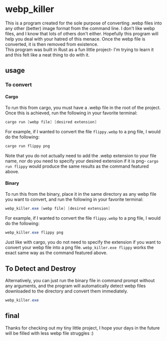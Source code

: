 # webp_killer

This is a program created for the sole purpose of converting .webp files into any other (better) image format from the command line. I don't like webp files, and I know that lots of others don't either. Hopefully this program will help you deal with your hatred of this menace. Once the webp file is converted, it is then removed from existence.  
This program was built in Rust as a fun little project- I'm trying to learn it and this felt like a neat thing to do with it.

## usage

### To convert

#### Cargo

To run this from cargo, you must have a .webp file in the root of the project. Once this is achieved, run the following in your favorite terminal:

```powershell
cargo run [webp file] [desired extension]
```

For example, if I wanted to convert the file `flippy.webp` to a png file, I would do the following:

```powershell
cargo run flippy png
```

Note that you do not actually need to add the .webp extension to your file name, nor do you need to specify your desired extension if it is png- `cargo run flippy` would produce the same results as the command featured above.

#### Binary

To run this from the binary, place it in the same directory as any webp file you want to convert, and run the following in your favorite terminal:

```powershell
webp_killer.exe [webp file] [desired extension]
```

For example, if I wanted to convert the file `flippy.webp` to a png file, I would do the following:

```powershell
webp_killer.exe flippy png
```

Just like with cargo, you do not need to specify the extension if you want to convert your webp file into a png file. `webp_killer.exe flippy` works the exact same way as the command featured above.

## To Detect and Destroy

Alternatively, you can just run the binary file in command prompt without any arguments, and the program will automatically detect webp files downloaded to the directory and convert them immediately.

```powershell
webp_killer.exe
```

## final

Thanks for checking out my tiny little project, I hope your days in the future will be filled with less webp file struggles :)
